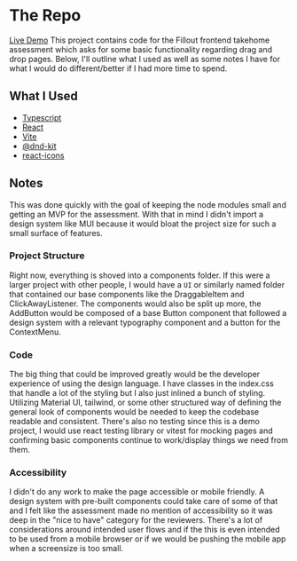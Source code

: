 # The Repo
[Live Demo](https://fillout-zeta.vercel.app/)
This project contains code for the Fillout frontend takehome assessment which asks for some basic functionality regarding drag and drop pages. Below, I'll outline what I used as well as some notes I have for what I would do different/better if I had more time to spend.

## What I Used
- [Typescript](https://www.typescriptlang.org/)
- [React](https://react.dev/)
- [Vite](https://vite.dev/)
- [@dnd-kit](https://dndkit.com/)
- [react-icons](https://react-icons.github.io/react-icons/icons/md/)

## Notes
This was done quickly with the goal of keeping the node modules small and getting an MVP for the assessment. With that in mind I didn't import a design system like MUI because it would bloat the project size for such a small surface of features.

### Project Structure
Right now, everything is shoved into a components folder. If this were a larger project with other people, I would have a `UI` or similarly named folder that contained our base components like the DraggableItem and ClickAwayListener. The components would also be split up more, the AddButton would be composed of a base Button component that followed a design system with a relevant typography component and a button for the ContextMenu.

### Code
The big thing that could be improved greatly would be the developer experience of using the design language. I have classes in the index.css that handle a lot of the styling but I also just inlined a bunch of styling. Utilizing Material UI, tailwind, or some other structured way of defining the general look of components would be needed to keep the codebase readable and consistent. There's also no testing since this is a demo project, I would use react testing library or vitest for mocking pages and confirming basic components continue to work/display things we need from them.

### Accessibility
I didn't do any work to make the page accessible or mobile friendly. A design system with pre-built components could take care of some of that and I felt like the assessment made no mention of accessibility so it was deep in the "nice to have" category for the reviewers. There's a lot of considerations around intended user flows and if the this is even intended to be used from a mobile browser or if we would be pushing the mobile app when a screensize is too small.
